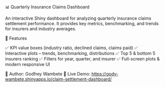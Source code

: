 📊 Quarterly Insurance Claims Dashboard

An interactive Shiny dashboard for analyzing quarterly insurance claims settlement performance. It provides key metrics, benchmarking, and trends for insurers and industry averages.


🚀 Features

✅ KPI value boxes (industry ratio, declined claims, claims paid)
✅ Interactive plots – trends, benchmarking, distributions
✅ Top 5 & bottom 5 insurers ranking
✅ Filters for year, quarter, and insurer
✅ Full-screen plots & modern responsive UI

📌 Author: Godfrey Wambete
📌 Live Demo: https://gody-wambete.shinyapps.io/claim-settlement-dashboard/
